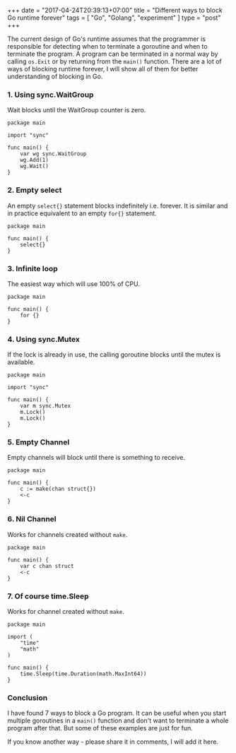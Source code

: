 +++
date = "2017-04-24T20:39:13+07:00"
title = "Different ways to block Go runtime forever"
tags = [ "Go", "Golang", "experiment" ]
type = "post"
+++

The current design of Go's runtime assumes that the programmer is responsible for detecting when to terminate a goroutine and when to terminate the program. A program can be terminated in a normal way by calling `os.Exit` or by returning from the `main()` function. There are a lot of ways of blocking runtime forever, I will show all of them for better understanding of blocking in Go.

### 1. Using sync.WaitGroup

Wait blocks until the WaitGroup counter is zero.

```
package main

import "sync"

func main() {
    var wg sync.WaitGroup
    wg.Add(1)
    wg.Wait()
}
```

### 2. Empty select

An empty `select{}` statement blocks indefinitely i.e. forever. It is similar and in practice equivalent to an empty `for{}` statement.

```
package main

func main() {
    select{}
}
```

### 3. Infinite loop

The easiest way which will use 100% of CPU.

```
package main

func main() {
    for {}
}
```

### 4. Using sync.Mutex

If the lock is already in use, the calling goroutine blocks until the mutex is available.

```
package main

import "sync"

func main() {
    var m sync.Mutex
	m.Lock()
    m.Lock()
}
```

### 5. Empty Channel

Empty channels will block until there is something to receive.

```
package main

func main() {
	c := make(chan struct{})
    <-c
}
```

### 6. Nil Channel

Works for channels created without `make`.

```
package main

func main() {
	var c chan struct
    <-c
}
```

### 7. Of course time.Sleep

Works for channel created without `make`.

```
package main

import (
	"time"
	"math"
)

func main() {
	time.Sleep(time.Duration(math.MaxInt64))
}
```

### Conclusion

I have found 7 ways to block a Go program. It can be useful when you start multiple goroutines in a `main()` function and don't want to terminate a whole program after that. But some of these examples are just for fun.

If you know another way - please share it in comments, I will add it here.
